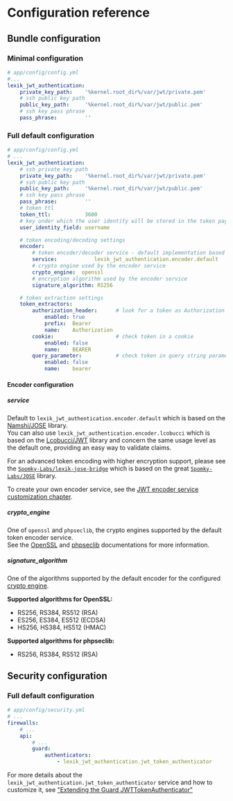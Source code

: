 Configuration reference
=======================

Bundle configuration
---------------------

### Minimal configuration

``` yaml
# app/config/config.yml
#...
lexik_jwt_authentication:
    private_key_path:    '%kernel.root_dir%/var/jwt/private.pem'
    # ssh public key path
    public_key_path:     '%kernel.root_dir%/var/jwt/public.pem'
    # ssh key pass phrase
    pass_phrase:         ''
```

### Full default configuration

``` yaml
# app/config/config.yml
# ...
lexik_jwt_authentication:
    # ssh private key path
    private_key_path:    '%kernel.root_dir%/var/jwt/private.pem'
    # ssh public key path
    public_key_path:     '%kernel.root_dir%/var/jwt/public.pem'
    # ssh key pass phrase
    pass_phrase:         ''
    # token ttl
    token_ttl:           3600
    # key under which the user identity will be stored in the token payload
    user_identity_field: username

    # token encoding/decoding settings
    encoder:
        # token encoder/decoder service - default implementation based on the namshi/jose library
        service:            lexik_jwt_authentication.encoder.default
        # crypto engine used by the encoder service
        crypto_engine:  openssl
        # encryption algorithm used by the encoder service
        signature_algorithm: RS256

    # token extraction settings
    token_extractors:
        authorization_header:      # look for a token as Authorization Header
            enabled: true
            prefix:  Bearer
            name:    Authorization
        cookie:                    # check token in a cookie
            enabled: false
            name:    BEARER
        query_parameter:           # check token in query string parameter
            enabled: false
            name:    bearer
```

#### Encoder configuration

##### service

Default to `lexik_jwt_authentication.encoder.default` which is based on the [Namshi/JOSE](https://github.com/namshi/jose) library.  
You can also use `lexik_jwt_authentication.encoder.lcobucci` which is based on the [Lcobucci/JWT](https://github.com/lcobucci/jwt) library and concern the same usage level as the default one, providing an easy way to validate claims.

For an advanced token encoding with higher encryption support, please see the [`Spomky-Labs/lexik-jose-bridge`](https://github.com/Spomky-Labs/lexik-jose-bridge) which is based on the great [`Spomky-Labs/JOSE`](https://github.com/Spomky-Labs/JOSE) library.

To create your own encoder service, see the [JWT encoder service customization chapter](5-encoder-service.md).

##### crypto_engine

One of `openssl` and `phpseclib`, the crypto engines supported by the default token encoder service.  
See the [OpenSSL](https://github.com/openssl/openssl) and [phpseclib](https://github.com/phpseclib/phpseclib) documentations for more information.

##### signature_algorithm

One of the algorithms supported by the default encoder for the configured [crypto engine](#crypto_engine).

__Supported algorithms for OpenSSL:__
- RS256, RS384, RS512 (RSA)
- ES256, ES384, ES512 (ECDSA)
- HS256, HS384, HS512 (HMAC)

__Supported algorithms for phpseclib:__
- RS256, RS384, RS512 (RSA)

Security configuration
-----------------------

### Full default configuration

```yaml
# app/config/security.yml
# ...
firewalls:
    # ...
    api:
        # ...
        guard:
            authenticators: 
                - lexik_jwt_authentication.jwt_token_authenticator
```

For more details about the `lexik_jwt_authentication.jwt_token_authenticator` service and how to
customize it, see ["Extending the Guard JWTTokenAuthenticator"](6-extending-jwt-authenticator.md)
